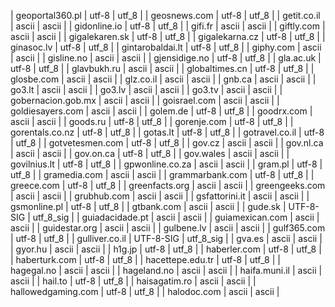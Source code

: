 | geoportal360.pl | utf-8 | utf_8 |
| geosnews.com | utf-8 | utf_8 |
| getit.co.il | ascii | ascii |
| gidonline.io | utf-8 | utf_8 |
| gifi.fr | ascii | ascii |
| giftly.com | ascii | ascii |
| gigalekaren.sk | utf-8 | utf_8 |
| gigalekarna.cz | utf-8 | utf_8 |
| ginasoc.lv | utf-8 | utf_8 |
| gintarobaldai.lt | utf-8 | utf_8 |
| giphy.com | ascii | ascii |
| gisline.no | ascii | ascii |
| gjensidige.no | utf-8 | utf_8 |
| gla.ac.uk | utf-8 | utf_8 |
| glavbukh.ru | ascii | ascii |
| globaltimes.cn | utf-8 | utf_8 |
| glosbe.com | ascii | ascii |
| glz.co.il | ascii | ascii |
| gnb.ca | ascii | ascii |
| go3.lt | ascii | ascii |
| go3.lv | ascii | ascii |
| go3.tv | ascii | ascii |
| gobernacion.gob.mx | ascii | ascii |
| goisrael.com | ascii | ascii |
| goldiesayers.com | ascii | ascii |
| golem.de | utf-8 | utf_8 |
| goodrx.com | ascii | ascii |
| goods.ru | utf-8 | utf_8 |
| gorenje.com | utf-8 | utf_8 |
| gorentals.co.nz | utf-8 | utf_8 |
| gotas.lt | utf-8 | utf_8 |
| gotravel.co.il | utf-8 | utf_8 |
| gotvetesmen.com | utf-8 | utf_8 |
| gov.cz | ascii | ascii |
| gov.nl.ca | ascii | ascii |
| gov.on.ca | utf-8 | utf_8 |
| gov.wales | ascii | ascii |
| govilnius.lt | utf-8 | utf_8 |
| gpwonline.co.za | ascii | ascii |
| gram.pl | utf-8 | utf_8 |
| gramedia.com | ascii | ascii |
| grammarbank.com | utf-8 | utf_8 |
| greece.com | utf-8 | utf_8 |
| greenfacts.org | ascii | ascii |
| greengeeks.com | ascii | ascii |
| grubhub.com | ascii | ascii |
| gsfattorini.it | ascii | ascii |
| gsmonline.pl | utf-8 | utf_8 |
| gtbank.com | ascii | ascii |
| gude.sk | UTF-8-SIG | utf_8_sig |
| guiadacidade.pt | ascii | ascii |
| guiamexican.com | ascii | ascii |
| guidestar.org | ascii | ascii |
| gulbene.lv | ascii | ascii |
| gulf365.com | utf-8 | utf_8 |
| gulliver.co.il | UTF-8-SIG | utf_8_sig |
| gva.es | ascii | ascii |
| gyor.hu | ascii | ascii |
| h1g.jp | utf-8 | utf_8 |
| haberler.com | utf-8 | utf_8 |
| haberturk.com | utf-8 | utf_8 |
| hacettepe.edu.tr | utf-8 | utf_8 |
| hagegal.no | ascii | ascii |
| hageland.no | ascii | ascii |
| haifa.muni.il | ascii | ascii |
| hail.to | utf-8 | utf_8 |
| haisagatim.ro | ascii | ascii |
| hallowedgaming.com | utf-8 | utf_8 |
| halodoc.com | ascii | ascii |
